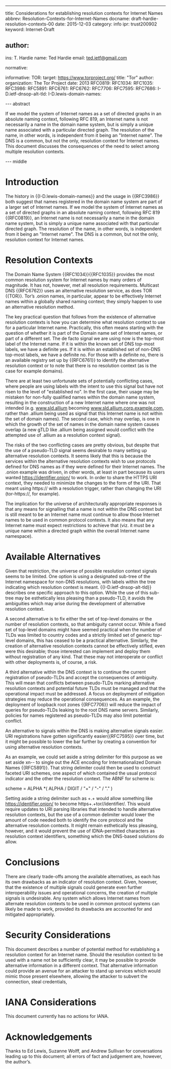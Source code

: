 ﻿---
title: Considerations for establishing resolution contexts for Internet Names
abbrev: Resolution-Contexts-for-Internet-Names
docname: draft-hardie-resolution-contexts-00
date: 2015-12-03
category: info
ipr: trust200902
keyword:  Internet-Draft

author:
 -
   ins: T. Hardie
   name: Ted Hardie
   email: ted.ietf@gmail.com

normative:

informative:
  TOR:
   target: https://www.torproject.org/
   title: "Tor"
   author:
     organization: The Tor Project
   date: 2013
  RFC0819:
  RFC1034:
  RFC1035:
  RFC3986:
  RFC5891:
  RFC6761:
  RFC6762:
  RFC7706:
  RFC7595:
  RFC7686:
  I-D.ietf-dnsop-alt-tld:
  I-D.lewis-domain-names:

--- abstract

If we model the system of Internet names as a set of directed graphs in an absolute naming context, following RFC 819, an Internet name is not necessarily a name in the domain name system, but is simply a unique name associated with a particular directed graph.  The resolution of the name, in other words, is independent from it being an "Internet name".  The DNS is a common, but not the only, resolution context for Internet names. This document discusses the consequences of the need to select among multiple resolution contexts.


--- middle

# Introduction

The history in {{I-D.lewis-domain-names}} and the usage in {{RFC3986}} both suggest that names registered in the domain name system are part of a larger set of Internet names.   If we model the system of Internet names as a set of directed graphs in an absolute naming context, following RFC 819 {{RFC0819}}, an Internet name is not necessarily a name in the domain name system, but is simply a unique name associated with that particular directed graph.  The resolution of the name, in other words, is independent from it being an "Internet name".  The DNS is a common, but not the only, resolution context for Internet names.  

# Resolution Contexts


The Domain Name System {{RFC1034}}{{RFC1035}} provides the most common resolution system for Internet names by many orders of magnitude.  It has not, however, met all resolution requirements.  Multicast DNS {{RFC6762}} uses an alternative resolution service, as does TOR {{TOR}}.  Tor’s .onion names, in particular, appear to be effectively Internet names within a globally shared naming context; they simply happen to use an alternative resolution method.

The key practical question that follows from the existence of alternative resolution contexts is how you can determine what resolution context to use for a particular Internet name.  Practically, this often means starting with the question of whether it is part of the Domain name set of Internet names, or part of a different set.  The de facto signal we are using now is the top-most label of the Internet name.  If it is within the known set of DNS top-most labels, we have a definite yes.  If it is within an established set of non-DNS top-most labels, we have a definite no. For those with a definite no, there is an available registry set up by {{RFC6761}} to identify the alternative resolution context or to note that there is no resolution context (as is the case for example domains).

There are at least two unfortunate sets of potentially conflicting cases, where people are using labels with the intent to use this signal but have not risen to the level of "established no".  In the first case, their usage may be mistaken for non-fully qualified names within the domain name system, resulting in the construction of a new Internet name where one was not intended (e.g. www.sld.allium becoming www.sld.allium.corp.example.com, rather than .allium being used as signal that this Internet name is not within the set of domain names).  The second case, which may overlap, is one in which the growth of the set of names in the domain name system causes overlap (a new gTLD like .allium being assigned would conflict with the attempted use of .allium as a resolution context signal).

The risks of the two conflicting cases are pretty obvious, but despite that the use of a pseudo-TLD signal seems desirable to many setting up alternative resolution contexts.  It seems likely that this is because the services within the alternative resolution contexts wish to use protocols defined for DNS names as if they were defined for their Internet names.  The .onion example was driven, in other words, at least in part because its users wanted https://identifier.onion/ to work.  In order to share the HTTPS URI context, they needed to minimize the changes to the form of the URI.  That meant using https:// with a resolution trigger, rather than changing the URI (tor-https://, for example).

The implication for the universe of architecturally appropriate responses is that any means for signalling that a name is not within the DNS context but is still meant to be an Internet name must continue to allow those Internet names to be used in common protocol contexts.  It also means that any Internet name must expect restrictions to achieve that (viz. it must be a unique name within a directed graph within the overall Internet name namespace).

# Available Alternatives

Given that restriction, the universe of possible resolution context signals seems to be limited.  One option is using a designated sub-tree of the Internet namespace for non-DNS resolutions, with labels within the tree indicating which resolution context is meant. {{I-D.ietf-dnsop-alt-tld}} describes one specific approach to this option.  While the use of this sub-tree may be esthetically less pleasing than a pseudo-TLD, it avoids the ambiguities which may arise during the development of alternative resolution context.  


A second alternative is to fix either the set of top-level domains or the number of resolution contexts, so that ambiguity cannot occur.  While a fixed set of top-level domains might have seemed practical when the number of TLDs was limited to country codes and a strictly limited set of generic top-level domains, this has ceased to be a practical alternative.  Similarly, the creation of alternative resolution contexts cannot be effectively stifled, even were this desirable; those interested can implement and deploy them without registration of any kind.  That these may not interoperate or conflict with other deployments is, of course, a risk.


A third alternative within the DNS context is to continue the current registration of pseudo-TLDs and accept the consequences of ambiguity.  This will mean that conflicts between pseudo-TLDs marking alternative resolution contexts and potential future TLDs must be managed and that the operational impact must be addressed.   A focus on deployment of mitigation strategies may reduce the operational consequences.  As an example, the deployment of loopback root zones {{RFC7706}} will reduce the impact of queries for pseudo-TLDs leaking to the root DNS name servers.  Similarly, policies for names registered as pseudo-TLDs may also limit potential conflict.
 
An alternative to signals within the DNS is making alternative signals easier.  URI registrations have gotten significantly easier{{RFC7595}} over time, but it might be possible to lower the bar further by creating a convention for using alternative resolution contexts. 

As an example, we could set aside a string delimiter for this purpose as we set aside xn-- to single out the ACE encoding for Internationalized Domain Names {{RFC5891}}.  That string delimiter could then be used to construct faceted URI schemes, one aspect of which contained the usual protocol indicator and the other the resolution context.  The ABNF for scheme is:


scheme      = ALPHA *( ALPHA / DIGIT / "+" / "-" / "." )


Setting aside a string delimiter such as +.+ would allow something like https://identifier.onion/ to become https+.+tor//identifier/.  This would require updates to URI parsing libraries that intended to handle alternative resolution contexts, but the use of a common delimiter would lower the amount of code needed both to identify the core protocol and the alternative resolution contexts.  It might remain esthetically less pleasing, however, and it would prevent the use of IDNA-permitted characters as resolution context identifiers, something which the DNS-based solutions do allow.


# Conclusions


There are clearly trade-offs among the available alternatives, as each has its own drawbacks as an indicator of resolution context.  Given, however, that the existence of multiple signals could generate even further interoperability issues and operational concerns, the creation of multiple signals is undesirable.  Any system which allows Internet names from alternate resolution contexts to be used in common protocol systems can likely be made to work, provided its drawbacks are accounted for and mitigated appropriately.

# Security Considerations

This document describes a number of potential method for establishing a resolution context for an Internet name.   Should the resolution context to be used with a name not be sufficiently clear, it may be possible to provide alternative information in a different context.  That alternative information could provide an avenue for an attacker to stand up services which would mimic those present elsewhere, allowing the attacker to subvert the connection, steal credentials, 

# IANA Considerations

This document currently has no actions for IANA.

# Acknowledgements

Thanks to Ed Lewis, Suzanne Wolff, and Andrew Sullivan for conversations leading up to this document; all errors of fact and judgement are, however, the author’s.
